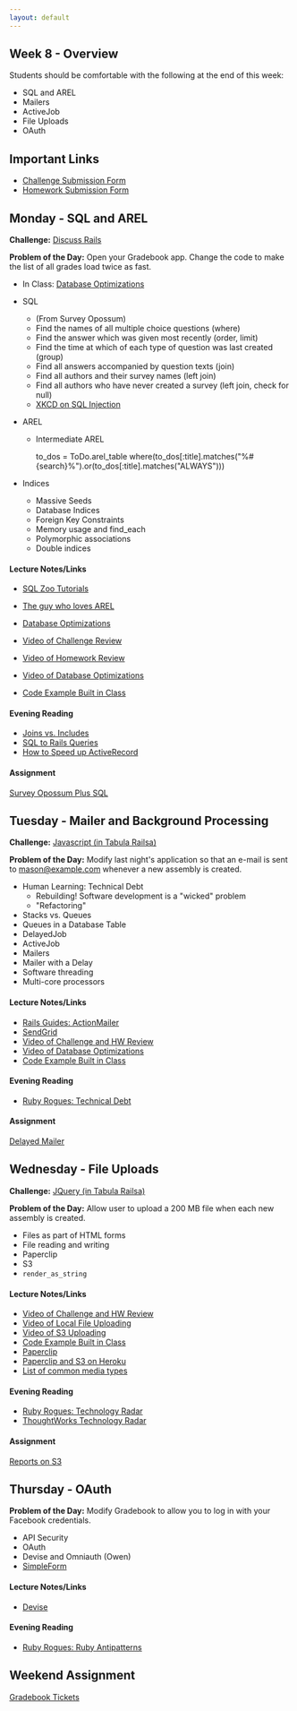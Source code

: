 ```yaml
---
layout: default
---
```


## Week 8 - Overview

Students should be comfortable with the following at the end of this week:

* SQL and AREL
* Mailers
* ActiveJob
* File Uploads
* OAuth


## Important Links

* [Challenge Submission Form](http://goo.gl/forms/OzzXZL6iEF)
* [Homework Submission Form](http://goo.gl/forms/o9so3mi9Sd)


## Monday - SQL and AREL

**Challenge:** [Discuss Rails](https://github.com/masonfmatthews/rails_assignments/blob/master/challenges/discuss_rails.md)

**Problem of the Day:** Open your Gradebook app.  Change the code to make the list of all grades load twice as fast.

* In Class: [Database Optimizations](https://github.com/tiyd-rails-2015-05/database_optimizations)
* SQL
  * (From Survey Opossum)
  * Find the names of all multiple choice questions (where)
  * Find the answer which was given most recently (order, limit)
  * Find the time at which of each type of question was last created (group)
  * Find all answers accompanied by question texts (join)
  * Find all authors and their survey names (left join)
  * Find all authors who have never created a survey (left join, check for null)
  * [XKCD on SQL Injection](https://xkcd.com/327/)
* AREL
  * Intermediate AREL

    to_dos = ToDo.arel_table
    where(to_dos[:title].matches("%#{search}%").or(to_dos[:title].matches("ALWAYS")))

* Indices
  * Massive Seeds
  * Database Indices
  * Foreign Key Constraints
  * Memory usage and find_each
  * Polymorphic associations
  * Double indices

#### Lecture Notes/Links

* [SQL Zoo Tutorials](http://sqlzoo.net/wiki/Main_Page)
* [The guy who loves AREL](http://www.youtube.com/watch?v=ShPAxNcLm3o)

* [Database Optimizations](https://github.com/tiyd-rails-2015-01/database_optimizations)
* [Video of Challenge Review](http://youtu.be/TWh8Ry4OQZc)
* [Video of Homework Review](https://www.youtube.com/watch?v=jlJnz0haP-s)
* [Video of Database Optimizations](http://youtu.be/MfY1mBw0OQU)
* [Code Example Built in Class](https://github.com/tiyd-rails-2015-01/tons_of_students_example)

#### Evening Reading

* [Joins vs. Includes](http://blog.bigbinary.com/2013/07/01/preload-vs-eager-load-vs-joins-vs-includes.html)
* [SQL to Rails Queries](http://guides.rubyonrails.org/v3.2.13/active_record_querying.html)
* [How to Speed up ActiveRecord](http://blog.codeship.com/speed-up-activerecord/)

#### Assignment

[Survey Opossum Plus SQL](https://github.com/tiyd-rails-2015-05/survey_opossum_plus_sql)


## Tuesday - Mailer and Background Processing

**Challenge:** [Javascript (in Tabula Railsa)](https://github.com/masonfmatthews/rails_assignments/blob/master/challenges/rails_javascript.md)

**Problem of the Day:** Modify last night's application so that an e-mail is sent to mason@example.com whenever a new assembly is created.

* Human Learning: Technical Debt
  * Rebuilding!  Software development is a "wicked" problem
  * "Refactoring"
* Stacks vs. Queues
* Queues in a Database Table
* DelayedJob
* ActiveJob
* Mailers
* Mailer with a Delay
* Software threading
* Multi-core processors

#### Lecture Notes/Links

* [Rails Guides: ActionMailer](http://guides.rubyonrails.org/action_mailer_basics.html)
* [SendGrid](https://addons.heroku.com/sendgrid?utm_campaign=category&utm_medium=dashboard&utm_source=addons)
* [Video of Challenge and HW Review](https://www.youtube.com/watch?v=wla10CPMTUg)
* [Video of Database Optimizations](https://www.youtube.com/watch?v=sPkraiw-IOI)
* [Code Example Built in Class](https://github.com/tiyd-rails-2015-01/mailer_example)

#### Evening Reading

* [Ruby Rogues: Technical Debt](http://devchat.tv/ruby-rogues/technical-debt)

#### Assignment

[Delayed Mailer](https://github.com/tiyd-rails-2015-05/delayed_mailer)


## Wednesday - File Uploads

**Challenge:** [JQuery (in Tabula Railsa)](https://github.com/masonfmatthews/rails_assignments/blob/master/challenges/rails_jquery.md)

**Problem of the Day:** Allow user to upload a 200 MB file when each new assembly is created.

* Files as part of HTML forms
* File reading and writing
* Paperclip
* S3
* `render_as_string`

#### Lecture Notes/Links

* [Video of Challenge and HW Review](http://youtu.be/X-mKXOMm2hU)
* [Video of Local File Uploading](http://youtu.be/zQNPnmsRxGM)
* [Video of S3 Uploading](http://youtu.be/bAeGKJ-Wl4g)
* [Code Example Built in Class](https://github.com/tiyd-rails-2015-01/s3_example)
* [Paperclip](https://github.com/thoughtbot/paperclip)
* [Paperclip and S3 on Heroku](https://devcenter.heroku.com/articles/paperclip-s3)
* [List of common media types](http://en.wikipedia.org/wiki/Internet_media_type#List_of_common_media_types)

#### Evening Reading

* [Ruby Rogues: Technology Radar](http://devchat.tv/ruby-rogues/195-rr-building-your-technology-radar-with-neal-ford)
* [ThoughtWorks Technology Radar](http://www.thoughtworks.com/radar/tools)

#### Assignment

[Reports on S3](https://github.com/tiyd-rails-2015-05/reports_on_s3)


## Thursday - OAuth

**Problem of the Day:** Modify Gradebook to allow you to log in with your Facebook credentials.

* API Security
* OAuth
* Devise and Omniauth (Owen)
* [SimpleForm](https://github.com/plataformatec/simple_form)

#### Lecture Notes/Links

* [Devise](https://github.com/plataformatec/devise)

#### Evening Reading

* [Ruby Rogues: Ruby Antipatterns](http://devchat.tv/ruby-rogues/032-rr-ruby-antipatterns)

## Weekend Assignment

[Gradebook Tickets](https://github.com/tiyd-rails-2015-05/gradebook_tickets)
